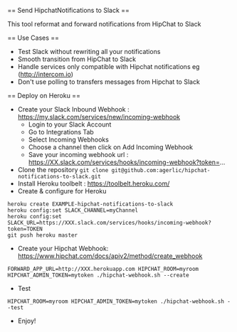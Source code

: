 == Send HipchatNotifications to Slack ==

This tool reformat and forward notifications from HipChat to Slack

== Use Cases ==

* Test Slack without rewriting all your notifications
* Smooth transition from HipChat to Slack
* Handle services only compatible with Hipchat notifications eg (http://intercom.io)
* Don't use polling to transfers messages from Hipchat to Slack

== Deploy on Heroku ==
* Create your Slack Inbound Webhook : https://my.slack.com/services/new/incoming-webhook
  * Login to your Slack Account
  * Go to Integrations Tab
  * Select Incoming Webhooks
  * Choose a channel then click on Add Incoming Webhook
  * Save your incoming webhook url : https://XX.slack.com/services/hooks/incoming-webhook?token=...
* Clone the repository
```git clone git@github.com:agerlic/hipchat-notifications-to-slack.git```
* Install Heroku toolbelt : https://toolbelt.heroku.com/
* Create & configure for Heroku
```
heroku create EXAMPLE-hipchat-notifications-to-slack
heroku config:set SLACK_CHANNEL=myChannel
heroku config:set SLACK_URL=https://XXX.slack.com/services/hooks/incoming-webhook?token=TOKEN
git push heroku master
```
* Create your Hipchat Webhook: https://www.hipchat.com/docs/apiv2/method/create_webhook
```
FORWARD_APP_URL=http://XXX.herokuapp.com HIPCHAT_ROOM=myroom HIPCHAT_ADMIN_TOKEN=mytoken ./hipchat-webhook.sh --create
```
* Test 
```
HIPCHAT_ROOM=myroom HIPCHAT_ADMIN_TOKEN=mytoken ./hipchat-webhook.sh --test
```
* Enjoy!
